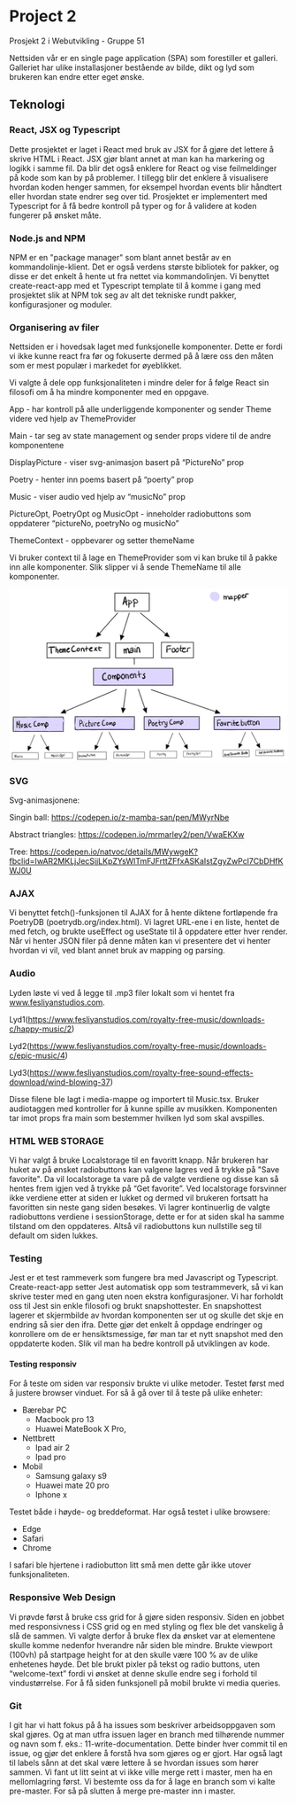 # Project 2

Prosjekt 2 i Webutvikling - Gruppe 51

Nettsiden vår er en single page application (SPA) som forestiller et galleri. Galleriet har ulike installasjoner bestående av bilde, dikt og lyd som brukeren kan endre etter eget ønske.

## Teknologi

### React, JSX og Typescript

Dette prosjektet er laget i React med bruk av JSX for å gjøre det lettere å skrive HTML i React. JSX gjør blant annet at man kan ha markering og logikk i samme fil. Da blir det også enklere for React og vise feilmeldinger på kode som kan by på problemer. I tillegg blir det enklere å visualisere hvordan koden henger sammen, for eksempel hvordan events blir håndtert eller hvordan state endrer seg over tid. Prosjektet er implementert med Typescript for å få bedre kontroll på typer og for å validere at koden fungerer på ønsket måte.

### Node.js and NPM

NPM er en "package manager" som blant annet består av en kommandolinje-klient. Det er også verdens største bibliotek for pakker, og disse er det enkelt å hente ut fra nettet via kommandolinjen. Vi benyttet create-react-app med et Typescript template til å komme i gang med prosjektet slik at NPM tok seg av alt det tekniske rundt pakker, konfigurasjoner og moduler.

### Organisering av filer

Nettsiden er i hovedsak laget med funksjonelle komponenter. Dette er fordi vi ikke kunne react fra før og fokuserte dermed på å lære oss den måten som er mest populær i markedet for øyeblikket.

Vi valgte å dele opp funksjonaliteten i mindre deler for å følge React sin filosofi om å ha mindre komponenter med en oppgave.

App - har kontroll på alle underliggende komponenter og sender Theme videre ved hjelp av ThemeProvider

Main - tar seg av state management og sender props videre til de andre komponentene

DisplayPicture - viser svg-animasjon basert på “PictureNo” prop

Poetry - henter inn poems basert på “poerty” prop

Music - viser audio ved hjelp av “musicNo” prop

PictureOpt, PoetryOpt og MusicOpt - inneholder radiobuttons som oppdaterer “pictureNo, poetryNo og musicNo”

ThemeContext - oppbevarer og setter themeName

Vi bruker context til å lage en ThemeProvider som vi kan bruke til å pakke inn alle komponenter. Slik slipper vi å sende ThemeName til alle komponenter.

![Komponent hierarki](./my-app/komponent-hierarki.png)

### SVG

Svg-animasjonene:

Singin ball: https://codepen.io/z-mamba-san/pen/MWyrNbe

Abstract triangles: https://codepen.io/mrmarley2/pen/VwaEKXw

Tree: https://codepen.io/natvoc/details/MWywgeK?fbclid=IwAR2MKLjJecSjjLKpZYsWlTmFJFrttZFfxASKaIstZgyZwPcl7CbDHfKWJ0U

### AJAX

Vi benyttet fetch()-funksjonen til AJAX for å hente diktene fortløpende fra PoetryDB (poetrydb.org/index.html). Vi lagret URL-ene i en liste, hentet de med fetch, og brukte useEffect og useState til å oppdatere etter hver render. Når vi henter JSON filer på denne måten kan vi presentere det vi henter hvordan vi vil, ved blant annet bruk av mapping og parsing.

### Audio

Lyden løste vi ved å legge til .mp3 filer lokalt som vi hentet fra www.fesliyanstudios.com.

Lyd1(https://www.fesliyanstudios.com/royalty-free-music/downloads-c/happy-music/2)

Lyd2(https://www.fesliyanstudios.com/royalty-free-music/downloads-c/epic-music/4)

Lyd3(https://www.fesliyanstudios.com/royalty-free-sound-effects-download/wind-blowing-37)

Disse filene ble lagt i media-mappe og importert til Music.tsx. Bruker audiotaggen med kontroller for å kunne spille av musikken. Komponenten tar imot props fra main som bestemmer hvilken lyd som skal avspilles.

### HTML WEB STORAGE

Vi har valgt å bruke Localstorage til en favoritt knapp. Når brukeren har huket av på ønsket radiobuttons kan valgene lagres ved å trykke på "Save favorite". Da vil localstorage ta vare på de valgte verdiene og disse kan så hentes frem igjen ved å trykke på “Get favorite”. Ved localstorage forsvinner ikke verdiene etter at siden er lukket og dermed vil brukeren fortsatt ha favoritten sin neste gang siden besøkes.
Vi lagrer kontinuerlig de valgte radiobuttons verdiene i sessionStorage, dette er for at siden skal ha samme tilstand om den oppdateres. Altså vil radiobuttons kun nullstille seg til default om siden lukkes.

### Testing

Jest er et test rammeverk som fungere bra med Javascript og Typescript. Create-react-app setter Jest automatisk opp som testrammeverk, så vi kan skrive tester med en gang uten noen ekstra konfigurasjoner. Vi har forholdt oss til Jest sin enkle filosofi og brukt snapshottester. En snapshottest lagerer et skjermbilde av hvordan komponenten ser ut og skulle det skje en endring så sier den ifra. Dette gjør det enkelt å oppdage endringer og konrollere om de er hensiktsmessige, før man tar et nytt snapshot med den oppdaterte koden. Slik vil man ha bedre kontroll på utviklingen av kode.

#### Testing responsiv

For å teste om siden var responsiv brukte vi ulike metoder. Testet først med å justere browser vinduet. For så å gå over til å teste på ulike enheter:

- Bærebar PC
  - Macbook pro 13
  - Huawei MateBook X Pro,
- Nettbrett
  - Ipad air 2
  - Ipad pro
- Mobil
  - Samsung galaxy s9
  - Huawei mate 20 pro
  - Iphone x

Testet både i høyde- og breddeformat. Har også testet i ulike browsere:

- Edge
- Safari
- Chrome

I safari ble hjertene i radiobutton litt små men dette går ikke utover funksjonaliteten.

### Responsive Web Design

Vi prøvde først å bruke css grid for å gjøre siden responsiv. Siden en jobbet med responsivness i CSS grid og en med styling og flex ble det vanskelig å slå de sammen. Vi valgte derfor å bruke flex da ønsket var at elementene skulle komme nedenfor hverandre når siden ble mindre. Brukte viewport (100vh) på startpage height for at den skulle være 100 % av de ulike enhetenes høyde. Det ble brukt pixler på tekst og radio buttons, uten “welcome-text” fordi vi ønsket at denne skulle endre seg i forhold til vindustørrelse. For å få siden funksjonell på mobil brukte vi media queries.

### Git

I git har vi hatt fokus på å ha issues som beskriver arbeidsoppgaven som skal gjøres. Og at man utfra issuen lager en branch med tilhørende nummer og navn som f. eks.: 11-write-documentation. Dette binder hver commit til en issue, og gjør det enklere å forstå hva som gjøres og er gjort. Har også lagt til labels sånn at det skal være lettere å se hvordan issues som hører sammen. Vi fant ut litt seint at vi ikke ville merge rett i master, men ha en mellomlagring først. Vi bestemte oss da for å lage en branch som vi kalte pre-master. For så på slutten å merge pre-master inn i master.

